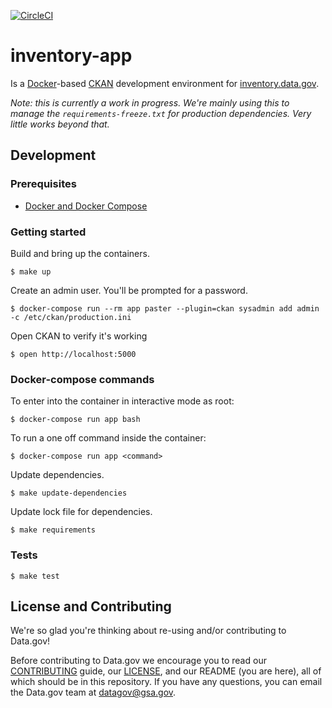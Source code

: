 [![CircleCI](https://circleci.com/gh/GSA/inventory-app.svg?style=svg)](https://circleci.com/gh/GSA/inventory-app)

# inventory-app

Is a [Docker](https://www.docker.com/)-based [CKAN](http://ckan.org) development environment for [inventory.data.gov](https://inventory.data.gov).

_Note: this is currently a work in progress. We're mainly using this to manage
the `requirements-freeze.txt` for production dependencies. Very little works beyond that._


## Development


### Prerequisites

- [Docker and Docker Compose](https://docs.docker.com/compose/)


### Getting started

Build and bring up the containers.

    $ make up

Create an admin user. You'll be prompted for a password.

    $ docker-compose run --rm app paster --plugin=ckan sysadmin add admin -c /etc/ckan/production.ini

Open CKAN to verify it's working

    $ open http://localhost:5000

### Docker-compose commands

To enter into the container in interactive mode as root:

    $ docker-compose run app bash

To run a one off command inside the container:

    $ docker-compose run app <command>

Update dependencies.

    $ make update-dependencies

Update lock file for dependencies.

    $ make requirements


### Tests

    $ make test


## License and Contributing

We're so glad you're thinking about re-using and/or contributing to Data.gov!

Before contributing to Data.gov we encourage you to read our
[CONTRIBUTING](CONTRIBUTING.md) guide, our [LICENSE](LICENSE.md), and our README
(you are here), all of which should be in this repository. If you have any
questions, you can email the Data.gov team at
[datagov@gsa.gov](mailto:datagov@gsa.gov).
